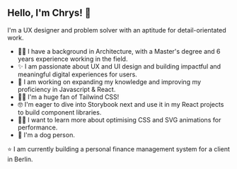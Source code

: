 ## Hello, I'm Chrys! 👋

I'm a UX designer and problem solver with an aptitude for detail-orientated work.


* 👷‍♀️ I have a background in Architecture, with a Master's degree and 6 years experience working in the field.
* ✨ I am passionate about UX and UI design and building impactful and meaningful digital experiences for users. 
* 🌱 I am working on expanding my knowledge and improving my proficiency in Javascript & React.
* 🤟🏻 I'm a huge fan of Tailwind CSS! 
* 🤓 I'm eager to dive into Storybook next and use it in my React projects to build component libraries.
* 🐱‍🏍 I want to learn more about optimising CSS and SVG animations for performance.
* 🐶 I'm a dog person.

⭐ I am currently building a personal finance management system for a client in Berlin.
